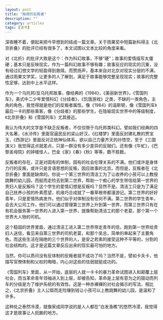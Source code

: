 ```yaml
---
layout: post
title: "缺席的反叛者"
description: ""
category: articles
tags: [读书]
---
```



深夜睡不着，便起来把今早想到的结成一篇文章。关于雨果奖中短篇新科得主《北京折叠》的批评已经有很多了，本文试图以文本比较的角度来看。

对《北折》的批评大致是这个：作为科幻故事，不够“硬”；故事的爱情描写太僵硬；基本只是反映现实，作为一篇科幻故事不够有趣；故事反应的现实的沉重，没有经过幻想文学的轻盈得到救赎。而赞扬声，基本来自对北京对现实分层的不满，通过雨果文学奖，让更多的人了解到，满足于故事能够完整呈现现实；故事的完整性足够，达到中上水平这样。

作为一个乌托邦/反乌托邦故事，像经典的《1984》，《美丽新世界》，《雪国列车》，美式中二少年爱情科幻《分歧者》，《饥饿游戏》之类，不缺的一类角色，主角的角色，我觉得就是他们的反叛者属性。像《1984》的温斯顿，像《雪国列车》最后一卡的那些乘客，像《分歧者》的那些学生。在隐喻现实世界中的等级制度，《北京折叠》和《雪国列车》尤其接近。

我认为伟大的文学是不缺乏反叛者，不仅仅限于乌托邦类科幻。譬如我们经典的四大名著，《水浒传》里面官逼民反的梁山好汉，《红楼梦》里面反封建礼教的贾宝玉，《西游记》里面反对正统神仙体系，欲以自己力量齐天的孙悟空，至于《三国演义》我觉得这点就差点，只是一群没有多少差异的反贼们。还有像《牛虻》，《巴黎圣母院》的钟楼怪人，巴金《家》《春》《秋》等等，数不胜数。

反叛者的存在，正是对固有的体制，固有的社会伦理关系的不满。他们或许是身体力行的反叛，或许只是言语思想的反叛，因应故事的北京。而但是，反叛者在《北京折叠》里面是缺席的。你说一个第三世界的清洁工为了让收养的小孩可以上教授跳舞的幼儿园，而挺而走险去到第二世界，帮助一个痴心的学生带信给第一世界的贵妇人是反叛吗？这个学生的爱情幻想是反叛吗？显然不是。清洁工只是为了满足自己抚养小孩的朴素愿望，机缘巧合成就了一番草根帝都漫游记。第二世界的好好青年，只是爱情热病发作。他们似乎对体制没有任何不满。第二世界的学生青年，会去大公司工作，他们可以通过管理第三世界上升到第一世界，而第三世界只有在有机会服务第一世界的人进入第一世界，就像帮助清洁工的那个老葛，那个第一个世界大人物的司机。

这个稳固的世界里面，通过清洁工进入第二世界带走青年的信，跑到第一世界给贵妇人送信，看见来自第三世界的司机老葛，和那个吴总，简单的串起来了主要角色。而这些生活在隔绝的三个世界的人，是安之若素的接受这种不平等的，分割的社会结构的。这才是这篇文章反应出来的现实最可怕的地方。

当然，你可以质问没有反体制的反叛者就不成功了吗？当然不是，譬如卡夫卡，他描写官僚体制和父权的晦暗，内心对这些的怯弱就挺成功的。

《雪国列车》里面，从一开始，底层的人就一卡卡的暴力革命试图进入和颠覆上层社会，而当革命青年领袖进入到上层，却被告知，革命是上层有意为之的鼓动而列车的分级是为了维护系统的有效性。这是一种赤裸裸的对社会揭示的写法，相比之，《北京折叠》主人公铤而走险赚到钱让小孩可以上教跳舞的幼儿园，是温和了许多。

这种处之泰然冷漠，就像家成同学说的是人人都在“白发渔樵”的悠然冷漠，我觉得这才是故事让人扼腕的地方。


